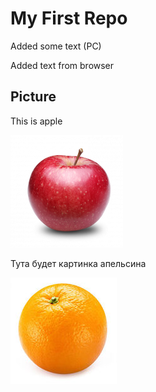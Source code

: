 # My First Repo

Added some text (PC)

Added text from browser

## Picture

This is apple

![Apple](apple.png)

Тута будет картинка апельсина

![Orange](orange.jpg)
